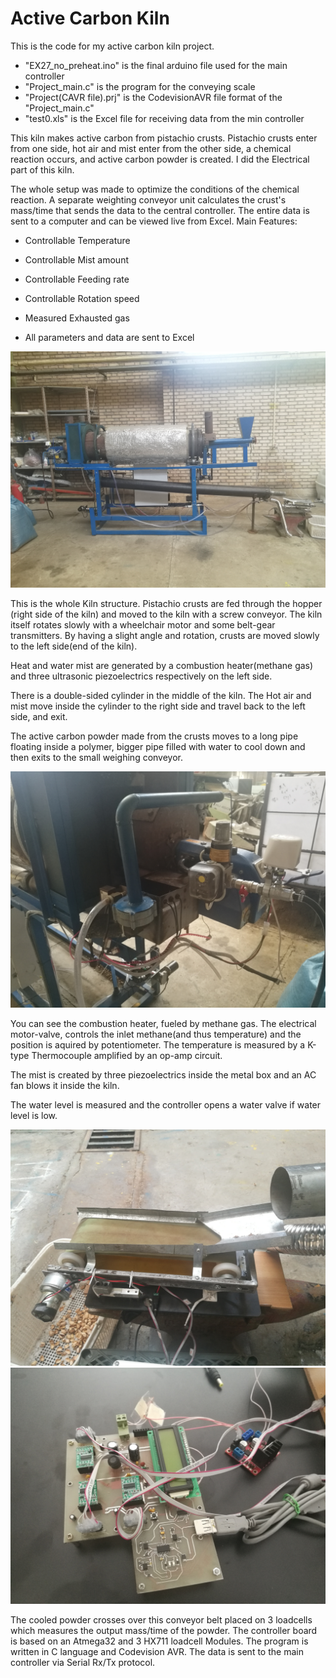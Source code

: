 # Active Carbon Kiln
This is the code for my active carbon kiln project.

- "EX27_no_preheat.ino" is the final arduino file used for the main controller
- "Project_main.c" is the program for the conveying scale
- "Project(CAVR file).prj" is the CodevisionAVR file format of the "Project_main.c"
- "test0.xls" is the Excel file for receiving data from the min controller

This kiln makes active carbon from pistachio crusts. Pistachio crusts enter from one side, hot air and mist enter from the other side, a chemical reaction occurs, and active carbon powder is created. I did the Electrical part of this kiln.

The whole setup was made to optimize the conditions of the chemical reaction. A separate weighting conveyor unit calculates the crust's mass/time that sends the data to the central controller. The entire data is sent to a computer and can be viewed live from Excel.
Main Features:

  - Controllable Temperature

  - Controllable Mist amount

  - Controllable Feeding rate

  - Controllable Rotation speed

  - Measured Exhausted gas 

  - All parameters and data are sent to Excel

![1](https://github.com/soroushtou/Active-Carbon-Kiln/blob/main/Project1/1%20(7).jpg)

This is the whole Kiln structure. Pistachio crusts are fed through the hopper (right side of the kiln) and moved to the kiln with a screw conveyor. The kiln itself rotates slowly with a wheelchair motor and some belt-gear transmitters. By having a slight angle and rotation, crusts are moved slowly to the left side(end of the kiln). 

Heat and water mist are generated by a combustion heater(methane gas) and three ultrasonic piezoelectrics respectively on the left side.

There is a double-sided cylinder in the middle of the kiln. The Hot air and mist move inside the cylinder to the right side and travel back to the left side, and exit.

The active carbon powder made from the crusts moves to a long pipe floating inside a polymer, bigger pipe filled with water to cool down and then exits to the small weighing conveyor.

![2](https://github.com/soroushtou/Active-Carbon-Kiln/blob/main/Project1/1%20(11).jpg)


You can see the combustion heater, fueled by methane gas. The electrical motor-valve, controls the inlet methane(and thus temperature) and the position is aquired by potentiometer. The temperature is measured by a K-type Thermocouple amplified by an op-amp circuit.

The mist is created by three piezoelectrics inside the metal box and an AC fan blows it inside the kiln.

The water level is measured and the controller opens a water valve if water level is low. 

![3](https://github.com/soroushtou/Active-Carbon-Kiln/blob/main/Project1/1%20(14).jpg)
![4](https://github.com/soroushtou/Active-Carbon-Kiln/blob/main/Project1/1%20(2).jpg)

The cooled powder crosses over this conveyor belt placed on 3 loadcells which measures the output mass/time of the powder. The controller board is based on an Atmega32 and 3 HX711 loadcell Modules. The program is written in C language and Codevision AVR. The data is sent to the main controller via Serial Rx/Tx protocol.
